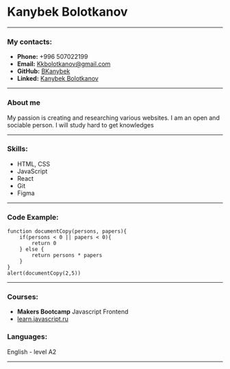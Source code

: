 # Kanybek Bolotkanov
***
### My contacts:
* __Phone:__ +996 507022199
* __Email:__ Kkbolotkanov@gmail.com
* __GitHub:__ [BKanybek](https://github.com/BKanybek)
* __Linked:__ [Kanybek Bolotkanov](https://www.linkedin.com/in/kanybek-bolotkanov-94a110234/)
____
### About me

My passion is creating and researching various websites. I am an open and sociable person. I will study hard to get knowledges

---

### Skills:
* HTML, CSS
* JavaScript
* React
* Git
* Figma

***

### Code Example:
```
function documentCopy(persons, papers){
    if(persons < 0 || papers < 0){
        return 0
    } else {
        return persons * papers
    }
}
alert(documentCopy(2,5))
```
---

### Courses:

*  __Makers Bootcamp__  Javascript Frontend
* [learn.javascript.ru](https://learn.javascript.ru/)

### Languages:

English - level A2

---
